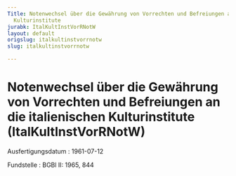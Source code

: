 ```yaml
---
Title: Notenwechsel über die Gewährung von Vorrechten und Befreiungen an die italienischen
  Kulturinstitute
jurabk: ItalKultInstVorRNotW
layout: default
origslug: italkultinstvorrnotw
slug: italkultinstvorrnotw

---
```


# Notenwechsel über die Gewährung von Vorrechten und Befreiungen an die italienischen Kulturinstitute (ItalKultInstVorRNotW)

Ausfertigungsdatum
:   1961-07-12

Fundstelle
:   BGBl II: 1965, 844

